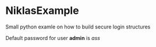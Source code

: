 # NiklasExample
Small python examle on how to build secure login structures

Default password for user **admin** is *ass*